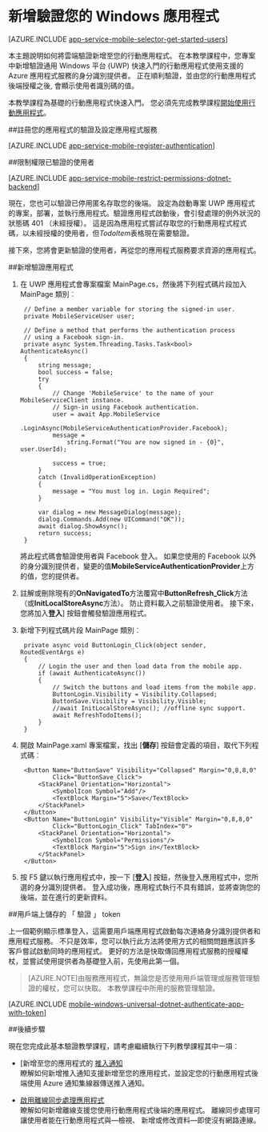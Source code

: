 <properties
    pageTitle="將驗證新增至通用 Windows 平台 (UWP) 應用程式 |Azure 行動應用程式"
    description="瞭解如何使用 Azure 應用程式服務行動應用程式來驗證使用者通用 Windows 平台 (UWP) 應用程式使用各種不同的身分識別提供者，包括︰ AAD、 Google、 Facebook、 Twitter 和 Microsoft。"
    services="app-service\mobile"
    documentationCenter="windows"
    authors="adrianhall"
    manager="erikre"
    editor=""/>

<tags
    ms.service="app-service-mobile"
    ms.workload="mobile"
    ms.tgt_pltfrm="mobile-windows"
    ms.devlang="dotnet"
    ms.topic="article"
    ms.date="10/01/2016"
    ms.author="adrianha"/>

# <a name="add-authentication-to-your-windows-app"></a>新增驗證您的 Windows 應用程式

[AZURE.INCLUDE [app-service-mobile-selector-get-started-users](../../includes/app-service-mobile-selector-get-started-users.md)]

本主題說明如何將雲端驗證新增至您的行動應用程式。 在本教學課程中，您專案中新增驗證通用 Windows 平台 (UWP) 快速入門的行動應用程式使用支援的 Azure 應用程式服務的身分識別提供者。 正在順利驗證，並由您的行動應用程式後端授權之後, 會顯示使用者識別碼的值。

本教學課程為基礎的行動應用程式快速入門。 您必須先完成教學課程[開始使用行動應用程式](app-service-mobile-windows-store-dotnet-get-started.md)。

##<a name="register"></a>註冊您的應用程式的驗證及設定應用程式服務

[AZURE.INCLUDE [app-service-mobile-register-authentication](../../includes/app-service-mobile-register-authentication.md)]

##<a name="permissions"></a>限制權限已驗證的使用者

[AZURE.INCLUDE [app-service-mobile-restrict-permissions-dotnet-backend](../../includes/app-service-mobile-restrict-permissions-dotnet-backend.md)]

現在，您也可以驗證已停用匿名存取您的後端。 設定為啟動專案 UWP 應用程式的專案，部署，並執行應用程式。驗證應用程式啟動後，會引發處理的例外狀況的狀態碼 401 （未經授權）。 這是因為應用程式嘗試存取您的行動應用程式程式碼，以未經授權的使用者，但*TodoItem*表格現在需要驗證。

接下來，您將會更新驗證的使用者，再從您的應用程式服務要求資源的應用程式。

##<a name="add-authentication"></a>新增驗證應用程式

1. 在 UWP 應用程式會專案檔案 MainPage.cs，然後將下列程式碼片段加入 MainPage 類別︰
    
        // Define a member variable for storing the signed-in user. 
        private MobileServiceUser user;

        // Define a method that performs the authentication process
        // using a Facebook sign-in. 
        private async System.Threading.Tasks.Task<bool> AuthenticateAsync()
        {
            string message;
            bool success = false;
            try
            {
                // Change 'MobileService' to the name of your MobileServiceClient instance.
                // Sign-in using Facebook authentication.
                user = await App.MobileService
                    .LoginAsync(MobileServiceAuthenticationProvider.Facebook);
                message =
                    string.Format("You are now signed in - {0}", user.UserId);

                success = true;
            }
            catch (InvalidOperationException)
            {
                message = "You must log in. Login Required";
            }

            var dialog = new MessageDialog(message);
            dialog.Commands.Add(new UICommand("OK"));
            await dialog.ShowAsync();
            return success;
        }

    將此程式碼會驗證使用者與 Facebook 登入。 如果您使用的 Facebook 以外的身分識別提供者，變更的值**MobileServiceAuthenticationProvider**上方的值，您的提供者。

3. 註解或刪除現有的**OnNavigatedTo**方法覆寫中**ButtonRefresh_Click**方法 （或**InitLocalStoreAsync**方法）。 防止資料載入之前驗證使用者。 接下來，您將加入**登入**] 按鈕會觸發驗證應用程式。

4. 新增下列程式碼片段 MainPage 類別︰

        private async void ButtonLogin_Click(object sender, RoutedEventArgs e)
        {
            // Login the user and then load data from the mobile app.
            if (await AuthenticateAsync())
            {
                // Switch the buttons and load items from the mobile app.
                ButtonLogin.Visibility = Visibility.Collapsed;
                ButtonSave.Visibility = Visibility.Visible;
                //await InitLocalStoreAsync(); //offline sync support.
                await RefreshTodoItems();
            }
        }
        
5. 開啟 MainPage.xaml 專案檔案，找出 [**儲存**] 按鈕會定義的項目，取代下列程式碼︰

        <Button Name="ButtonSave" Visibility="Collapsed" Margin="0,8,8,0" 
                Click="ButtonSave_Click">
            <StackPanel Orientation="Horizontal">
                <SymbolIcon Symbol="Add"/>
                <TextBlock Margin="5">Save</TextBlock>
            </StackPanel>
        </Button>
        <Button Name="ButtonLogin" Visibility="Visible" Margin="0,8,8,0" 
                Click="ButtonLogin_Click" TabIndex="0">
            <StackPanel Orientation="Horizontal">
                <SymbolIcon Symbol="Permissions"/>
                <TextBlock Margin="5">Sign in</TextBlock> 
            </StackPanel>
        </Button>

9. 按 F5 鍵以執行應用程式中，按一下 [**登入**] 按鈕，然後登入應用程式中，您所選的身分識別提供者。 登入成功後，應用程式執行不具有錯誤，並將查詢您的後端，並在進行的更新資料。


##<a name="tokens"></a>用戶端上儲存的 「 驗證 」 token

上一個範例顯示標準登入，這需要用戶端應用程式啟動每次連絡身分識別提供者和應用程式服務。 不只是效率，您可以執行此方法將使用方式的相關問題應該許多客戶嘗試啟動同時的應用程式。 更好的方法是快取傳回應用程式服務的授權權杖，並嘗試使用提供者為基礎登入前，先使用此第一個。

>[AZURE.NOTE]由服務應用程式，無論您是否使用用戶端管理或服務管理驗證的權杖，您可以快取。 本教學課程中所用的服務管理驗證。

[AZURE.INCLUDE [mobile-windows-universal-dotnet-authenticate-app-with-token](../../includes/mobile-windows-universal-dotnet-authenticate-app-with-token.md)]

##<a name="next-steps"></a>後續步驟

現在您完成此基本驗證教學課程，請考慮繼續執行下列教學課程其中一項︰

+ [新增至您的應用程式的 [推入通知](app-service-mobile-windows-store-dotnet-get-started-push.md)  
  瞭解如何新增推入通知支援新增至您的應用程式，並設定您的行動應用程式後端使用 Azure 通知集線器傳送推入通知。

+ [啟用離線同步處理應用程式](app-service-mobile-windows-store-dotnet-get-started-offline-data.md)  
  瞭解如何新增離線支援您使用行動應用程式後端的應用程式。 離線同步處理可讓使用者能在行動應用程式與&mdash;檢視、 新增或修改資料&mdash;即使沒有網路連線。


<!-- URLs. -->
[Get started with your mobile app]: app-service-mobile-windows-store-dotnet-get-started.md

